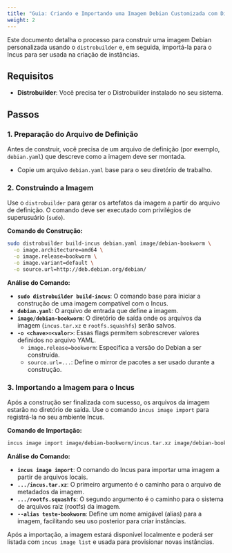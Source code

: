 ```yaml
---
title: "Guia: Criando e Importando uma Imagem Debian Customizada com Distrobuilder e Incus"
weight: 2 
---
```




Este documento detalha o processo para construir uma imagem Debian personalizada usando o `distrobuilder` e, em seguida, importá-la para o Incus para ser usada na criação de instâncias.

## Requisitos

- **Distrobuilder**: Você precisa ter o Distrobuilder instalado no seu sistema.

## Passos

### 1. Preparação do Arquivo de Definição

Antes de construir, você precisa de um arquivo de definição (por exemplo, `debian.yaml`) que descreve como a imagem deve ser montada.

- Copie um arquivo `debian.yaml` base para o seu diretório de trabalho.

### 2. Construindo a Imagem

Use o `distrobuilder` para gerar os artefatos da imagem a partir do arquivo de definição. O comando deve ser executado com privilégios de superusuário (`sudo`).

**Comando de Construção:**
```bash
sudo distrobuilder build-incus debian.yaml image/debian-bookworm \
  -o image.architecture=amd64 \
  -o image.release=bookworm \
  -o image.variant=default \
  -o source.url=http://deb.debian.org/debian/
```

**Análise do Comando:**
- **`sudo distrobuilder build-incus`**: O comando base para iniciar a construção de uma imagem compatível com o Incus.
- **`debian.yaml`**: O arquivo de entrada que define a imagem.
- **`image/debian-bookworm`**: O diretório de saída onde os arquivos da imagem (`incus.tar.xz` e `rootfs.squashfs`) serão salvos.
- **`-o <chave>=<valor>`**: Essas flags permitem sobrescrever valores definidos no arquivo YAML.
  - `image.release=bookworm`: Especifica a versão do Debian a ser construída.
  - `source.url=...`: Define o mirror de pacotes a ser usado durante a construção.

### 3. Importando a Imagem para o Incus

Após a construção ser finalizada com sucesso, os arquivos da imagem estarão no diretório de saída. Use o comando `incus image import` para registrá-la no seu ambiente Incus.

**Comando de Importação:**
```bash
incus image import image/debian-bookworm/incus.tar.xz image/debian-bookworm/rootfs.squashfs --alias teste-bookworm
```

**Análise do Comando:**
- **`incus image import`**: O comando do Incus para importar uma imagem a partir de arquivos locais.
- **`.../incus.tar.xz`**: O primeiro argumento é o caminho para o arquivo de metadados da imagem.
- **`.../rootfs.squashfs`**: O segundo argumento é o caminho para o sistema de arquivos raiz (rootfs) da imagem.
- **`--alias teste-bookworm`**: Define um nome amigável (alias) para a imagem, facilitando seu uso posterior para criar instâncias.

Após a importação, a imagem estará disponível localmente e poderá ser listada com `incus image list` e usada para provisionar novas instâncias.